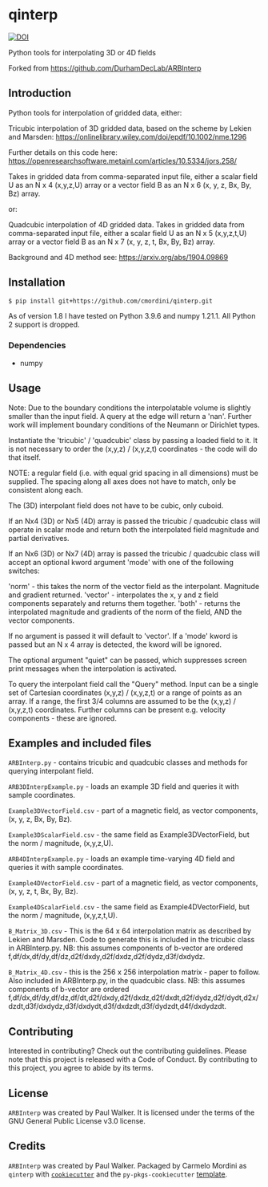 # qinterp

[![DOI](https://zenodo.org/badge/458128372.svg)](https://zenodo.org/badge/latestdoi/458128372)

Python tools for interpolating 3D or 4D fields

Forked from https://github.com/DurhamDecLab/ARBInterp

## Introduction
Python tools for interpolation of gridded data, either:

Tricubic interpolation of 3D gridded data, based on the scheme by Lekien and Marsden: https://onlinelibrary.wiley.com/doi/epdf/10.1002/nme.1296

Further details on this code here: https://openresearchsoftware.metajnl.com/articles/10.5334/jors.258/

Takes in gridded data from comma-separated input file, either a scalar field U as an N x 4 (x,y,z,U) array or a vector field B as an N x 6 (x, y, z, Bx, By, Bz) array.

or:

Quadcubic interpolation of 4D gridded data. 
Takes in gridded data from comma-separated input file, either a scalar field U as an N x 5 (x,y,z,t,U) array or a vector field B as an N x 7 (x, y, z, t, Bx, By, Bz) array.

Background and 4D method see: https://arxiv.org/abs/1904.09869


## Installation

```bash
$ pip install git+https://github.com/cmordini/qinterp.git
```
As of version 1.8 I have tested on Python 3.9.6 and numpy 1.21.1. All Python 2 support is dropped.


### Dependencies
- numpy

## Usage

Note: Due to the boundary conditions the interpolatable volume is slightly smaller than the input field. A query at the edge will return a 'nan'. Further work will implement boundary conditions of the Neumann or Dirichlet types.

Instantiate the 'tricubic' / 'quadcubic' class by passing a loaded field to it. It is not necessary to order the (x,y,z) / (x,y,z,t) coordinates - the code will do that itself.

NOTE: a regular field (i.e. with equal grid spacing in all dimensions) must be supplied. The spacing along all axes does not have to match, only be consistent along each.

The (3D) interpolant field does not have to be cubic, only cuboid.

If an Nx4 (3D) or Nx5 (4D) array is passed the tricubic / quadcubic class will operate in scalar mode and return both the interpolated field magnitude and partial derivatives. 

If an Nx6 (3D) or Nx7 (4D) array is passed the tricubic / quadcubic class will accept an optional kword argument 'mode' with one of the following switches:

'norm' - this takes the norm of the vector field as the interpolant. Magnitude and gradient returned.
'vector' - interpolates the x, y and z field components separately and returns them together.
'both' - returns the interpolated magnitude and gradients of the norm of the field, AND the vector components.

If no argument is passed it will default to 'vector'. If a 'mode' kword is passed but an N x 4 array is detected, the kword will be ignored.

The optional argument "quiet" can be passed, which suppresses screen print messages when the interpolation is activated. 

To query the interpolant field call the "Query" method. Input can be a single set of Cartesian coordinates (x,y,z) / (x,y,z,t) or a range of points as an array.
If a range, the first 3/4 columns are assumed to be the (x,y,z) / (x,y,z,t) coordinates. Further columns can be present e.g. velocity components - these are ignored.

## Examples and included files

`ARBInterp.py` - contains tricubic and quadcubic classes and methods for querying interpolant field.

`ARB3DInterpExample.py` - loads an example 3D field and queries it with sample coordinates.

`Example3DVectorField.csv` - part of a magnetic field, as vector components, (x, y, z, Bx, By, Bz).

`Example3DScalarField.csv` - the same field as Example3DVectorField, but the norm / magnitude, (x,y,z,U).

`ARB4DInterpExample.py` - loads an example time-varying 4D field and queries it with sample coordinates.

`Example4DVectorField.csv` - part of a magnetic field, as vector components, (x, y, z, t, Bx, By, Bz).

`Example4DScalarField.csv` - the same field as Example4DVectorField, but the norm / magnitude, (x,y,z,t,U).

`B_Matrix_3D.csv` - This is the 64 x 64 interpolation matrix as described by Lekien and Marsden. Code to generate this is included in the tricubic class in ARBInterp.py. NB: this assumes components of b-vector are ordered f,df/dx,df/dy,df/dz,d2f/dxdy,d2f/dxdz,d2f/dydz,d3f/dxdydz.

`B_Matrix_4D.csv` - this is the 256 x 256 interpolation matrix - paper to follow. Also included in ARBInterp.py, in the quadcubic class. NB: this assumes components of b-vector are ordered f,df/dx,df/dy,df/dz,df/dt,d2f/dxdy,d2f/dxdz,d2f/dxdt,d2f/dydz,d2f/dydt,d2x/dzdt,d3f/dxdydz,d3f/dxdydt,d3f/dxdzdt,d3f/dydzdt,d4f/dxdydzdt.


## Contributing

Interested in contributing? Check out the contributing guidelines. Please note that this project is released with a Code of Conduct. By contributing to this project, you agree to abide by its terms.

## License

`ARBInterp` was created by Paul Walker. It is licensed under the terms of the GNU General Public License v3.0 license.

## Credits

`ARBInterp` was created by Paul Walker. Packaged by Carmelo Mordini as `qinterp` with [`cookiecutter`](https://cookiecutter.readthedocs.io/en/latest/) and the `py-pkgs-cookiecutter` [template](https://github.com/py-pkgs/py-pkgs-cookiecutter).
